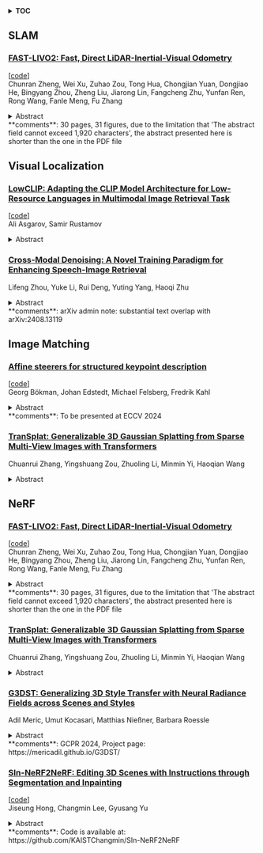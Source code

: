 <details>
  <summary><b>TOC</b></summary>
  <ol>
    <li><a href=#slam>SLAM</a></li>
      <ul>
        <li><a href=#FAST-LIVO2:-Fast,-Direct-LiDAR-Inertial-Visual-Odometry>FAST-LIVO2: Fast, Direct LiDAR-Inertial-Visual Odometry</a></li>
      </ul>
    </li>
    <li><a href=#visual-localization>Visual Localization</a></li>
      <ul>
        <li><a href=#LowCLIP:-Adapting-the-CLIP-Model-Architecture-for-Low-Resource-Languages-in-Multimodal-Image-Retrieval-Task>LowCLIP: Adapting the CLIP Model Architecture for Low-Resource Languages in Multimodal Image Retrieval Task</a></li>
        <li><a href=#Cross-Modal-Denoising:-A-Novel-Training-Paradigm-for-Enhancing-Speech-Image-Retrieval>Cross-Modal Denoising: A Novel Training Paradigm for Enhancing Speech-Image Retrieval</a></li>
      </ul>
    </li>
    <li><a href=#image-matching>Image Matching</a></li>
      <ul>
        <li><a href=#Affine-steerers-for-structured-keypoint-description>Affine steerers for structured keypoint description</a></li>
        <li><a href=#TranSplat:-Generalizable-3D-Gaussian-Splatting-from-Sparse-Multi-View-Images-with-Transformers>TranSplat: Generalizable 3D Gaussian Splatting from Sparse Multi-View Images with Transformers</a></li>
      </ul>
    </li>
    <li><a href=#nerf>NeRF</a></li>
      <ul>
        <li><a href=#FAST-LIVO2:-Fast,-Direct-LiDAR-Inertial-Visual-Odometry>FAST-LIVO2: Fast, Direct LiDAR-Inertial-Visual Odometry</a></li>
        <li><a href=#TranSplat:-Generalizable-3D-Gaussian-Splatting-from-Sparse-Multi-View-Images-with-Transformers>TranSplat: Generalizable 3D Gaussian Splatting from Sparse Multi-View Images with Transformers</a></li>
        <li><a href=#G3DST:-Generalizing-3D-Style-Transfer-with-Neural-Radiance-Fields-across-Scenes-and-Styles>G3DST: Generalizing 3D Style Transfer with Neural Radiance Fields across Scenes and Styles</a></li>
        <li><a href=#SIn-NeRF2NeRF:-Editing-3D-Scenes-with-Instructions-through-Segmentation-and-Inpainting>SIn-NeRF2NeRF: Editing 3D Scenes with Instructions through Segmentation and Inpainting</a></li>
      </ul>
    </li>
  </ol>
</details>

## SLAM  

### [FAST-LIVO2: Fast, Direct LiDAR-Inertial-Visual Odometry](http://arxiv.org/abs/2408.14035)  
[[code](https://github.com/hku-mars/fast-livo2)]  
Chunran Zheng, Wei Xu, Zuhao Zou, Tong Hua, Chongjian Yuan, Dongjiao He, Bingyang Zhou, Zheng Liu, Jiarong Lin, Fangcheng Zhu, Yunfan Ren, Rong Wang, Fanle Meng, Fu Zhang  
<details>  
  <summary>Abstract</summary>  
  <ol>  
    This paper proposes FAST-LIVO2: a fast, direct LiDAR-inertial-visual odometry framework to achieve accurate and robust state estimation in SLAM tasks and provide great potential in real-time, onboard robotic applications. FAST-LIVO2 fuses the IMU, LiDAR and image measurements efficiently through an ESIKF. To address the dimension mismatch between the heterogeneous LiDAR and image measurements, we use a sequential update strategy in the Kalman filter. To enhance the efficiency, we use direct methods for both the visual and LiDAR fusion, where the LiDAR module registers raw points without extracting edge or plane features and the visual module minimizes direct photometric errors without extracting ORB or FAST corner features. The fusion of both visual and LiDAR measurements is based on a single unified voxel map where the LiDAR module constructs the geometric structure for registering new LiDAR scans and the visual module attaches image patches to the LiDAR points. To enhance the accuracy of image alignment, we use plane priors from the LiDAR points in the voxel map (and even refine the plane prior) and update the reference patch dynamically after new images are aligned. Furthermore, to enhance the robustness of image alignment, FAST-LIVO2 employs an on-demanding raycast operation and estimates the image exposure time in real time. Lastly, we detail three applications of FAST-LIVO2: UAV onboard navigation demonstrating the system's computation efficiency for real-time onboard navigation, airborne mapping showcasing the system's mapping accuracy, and 3D model rendering (mesh-based and NeRF-based) underscoring the suitability of our reconstructed dense map for subsequent rendering tasks. We open source our code, dataset and application on GitHub to benefit the robotics community.  
  </ol>  
</details>  
**comments**: 30 pages, 31 figures, due to the limitation that 'The abstract field
  cannot exceed 1,920 characters', the abstract presented here is shorter than
  the one in the PDF file  
  
  



## Visual Localization  

### [LowCLIP: Adapting the CLIP Model Architecture for Low-Resource Languages in Multimodal Image Retrieval Task](http://arxiv.org/abs/2408.13909)  
[[code](https://github.com/aliasgerovs/azclip)]  
Ali Asgarov, Samir Rustamov  
<details>  
  <summary>Abstract</summary>  
  <ol>  
    This research explores the development of multimodal vision-language models for image retrieval in low-resource languages, specifically Azerbaijani. Existing vision-language models primarily support high-resource languages, and fine-tuning them remains computationally demanding. To address challenges in vision-language retrieval for low-resource languages, we integrated the CLIP model architecture and employed several techniques to balance computational efficiency with performance. These techniques include synthetic data generation through machine translation, image augmentation, and further training the attention mechanisms of transformer-based models with domain-specific data. We integrated Multilingual BERT as a text encoder with image encoders like ResNet50, EfficientNet0, Vision Transformer (ViT), and Tiny Swin Transformer. Our study found that models like EfficientNet0 and Tiny Swin Transformer perform best on the datasets they were trained on, such as COCO, Flickr30k, and Flickr8k. Augmentation techniques boosted EfficientNet0 MAP on Flickr30k from 0.84 to 0.87 and ResNet50 MAP on MSCOCO from 0.70 to 0.80, contributing to a new state of the art in vision-language retrieval. We share our configurations and results to support further research. Code and pre-trained models are available at https://github.com/aliasgerovs/azclip.  
  </ol>  
</details>  
  
### [Cross-Modal Denoising: A Novel Training Paradigm for Enhancing Speech-Image Retrieval](http://arxiv.org/abs/2408.13705)  
Lifeng Zhou, Yuke Li, Rui Deng, Yuting Yang, Haoqi Zhu  
<details>  
  <summary>Abstract</summary>  
  <ol>  
    The success of speech-image retrieval relies on establishing an effective alignment between speech and image. Existing methods often model cross-modal interaction through simple cosine similarity of the global feature of each modality, which fall short in capturing fine-grained details within modalities. To address this issue, we introduce an effective framework and a novel learning task named cross-modal denoising (CMD) to enhance cross-modal interaction to achieve finer-level cross-modal alignment. Specifically, CMD is a denoising task designed to reconstruct semantic features from noisy features within one modality by interacting features from another modality. Notably, CMD operates exclusively during model training and can be removed during inference without adding extra inference time. The experimental results demonstrate that our framework outperforms the state-of-the-art method by 2.0% in mean R@1 on the Flickr8k dataset and by 1.7% in mean R@1 on the SpokenCOCO dataset for the speech-image retrieval tasks, respectively. These experimental results validate the efficiency and effectiveness of our framework.  
  </ol>  
</details>  
**comments**: arXiv admin note: substantial text overlap with arXiv:2408.13119  
  
  



## Image Matching  

### [Affine steerers for structured keypoint description](http://arxiv.org/abs/2408.14186)  
[[code](https://github.com/georg-bn/affine-steerers)]  
Georg Bökman, Johan Edstedt, Michael Felsberg, Fredrik Kahl  
<details>  
  <summary>Abstract</summary>  
  <ol>  
    We propose a way to train deep learning based keypoint descriptors that makes them approximately equivariant for locally affine transformations of the image plane. The main idea is to use the representation theory of GL(2) to generalize the recently introduced concept of steerers from rotations to affine transformations. Affine steerers give high control over how keypoint descriptions transform under image transformations. We demonstrate the potential of using this control for image matching. Finally, we propose a way to finetune keypoint descriptors with a set of steerers on upright images and obtain state-of-the-art results on several standard benchmarks. Code will be published at github.com/georg-bn/affine-steerers.  
  </ol>  
</details>  
**comments**: To be presented at ECCV 2024  
  
### [TranSplat: Generalizable 3D Gaussian Splatting from Sparse Multi-View Images with Transformers](http://arxiv.org/abs/2408.13770)  
Chuanrui Zhang, Yingshuang Zou, Zhuoling Li, Minmin Yi, Haoqian Wang  
<details>  
  <summary>Abstract</summary>  
  <ol>  
    Compared with previous 3D reconstruction methods like Nerf, recent Generalizable 3D Gaussian Splatting (G-3DGS) methods demonstrate impressive efficiency even in the sparse-view setting. However, the promising reconstruction performance of existing G-3DGS methods relies heavily on accurate multi-view feature matching, which is quite challenging. Especially for the scenes that have many non-overlapping areas between various views and contain numerous similar regions, the matching performance of existing methods is poor and the reconstruction precision is limited. To address this problem, we develop a strategy that utilizes a predicted depth confidence map to guide accurate local feature matching. In addition, we propose to utilize the knowledge of existing monocular depth estimation models as prior to boost the depth estimation precision in non-overlapping areas between views. Combining the proposed strategies, we present a novel G-3DGS method named TranSplat, which obtains the best performance on both the RealEstate10K and ACID benchmarks while maintaining competitive speed and presenting strong cross-dataset generalization ability. Our code, and demos will be available at: https://xingyoujun.github.io/transplat.  
  </ol>  
</details>  
  
  



## NeRF  

### [FAST-LIVO2: Fast, Direct LiDAR-Inertial-Visual Odometry](http://arxiv.org/abs/2408.14035)  
[[code](https://github.com/hku-mars/fast-livo2)]  
Chunran Zheng, Wei Xu, Zuhao Zou, Tong Hua, Chongjian Yuan, Dongjiao He, Bingyang Zhou, Zheng Liu, Jiarong Lin, Fangcheng Zhu, Yunfan Ren, Rong Wang, Fanle Meng, Fu Zhang  
<details>  
  <summary>Abstract</summary>  
  <ol>  
    This paper proposes FAST-LIVO2: a fast, direct LiDAR-inertial-visual odometry framework to achieve accurate and robust state estimation in SLAM tasks and provide great potential in real-time, onboard robotic applications. FAST-LIVO2 fuses the IMU, LiDAR and image measurements efficiently through an ESIKF. To address the dimension mismatch between the heterogeneous LiDAR and image measurements, we use a sequential update strategy in the Kalman filter. To enhance the efficiency, we use direct methods for both the visual and LiDAR fusion, where the LiDAR module registers raw points without extracting edge or plane features and the visual module minimizes direct photometric errors without extracting ORB or FAST corner features. The fusion of both visual and LiDAR measurements is based on a single unified voxel map where the LiDAR module constructs the geometric structure for registering new LiDAR scans and the visual module attaches image patches to the LiDAR points. To enhance the accuracy of image alignment, we use plane priors from the LiDAR points in the voxel map (and even refine the plane prior) and update the reference patch dynamically after new images are aligned. Furthermore, to enhance the robustness of image alignment, FAST-LIVO2 employs an on-demanding raycast operation and estimates the image exposure time in real time. Lastly, we detail three applications of FAST-LIVO2: UAV onboard navigation demonstrating the system's computation efficiency for real-time onboard navigation, airborne mapping showcasing the system's mapping accuracy, and 3D model rendering (mesh-based and NeRF-based) underscoring the suitability of our reconstructed dense map for subsequent rendering tasks. We open source our code, dataset and application on GitHub to benefit the robotics community.  
  </ol>  
</details>  
**comments**: 30 pages, 31 figures, due to the limitation that 'The abstract field
  cannot exceed 1,920 characters', the abstract presented here is shorter than
  the one in the PDF file  
  
### [TranSplat: Generalizable 3D Gaussian Splatting from Sparse Multi-View Images with Transformers](http://arxiv.org/abs/2408.13770)  
Chuanrui Zhang, Yingshuang Zou, Zhuoling Li, Minmin Yi, Haoqian Wang  
<details>  
  <summary>Abstract</summary>  
  <ol>  
    Compared with previous 3D reconstruction methods like Nerf, recent Generalizable 3D Gaussian Splatting (G-3DGS) methods demonstrate impressive efficiency even in the sparse-view setting. However, the promising reconstruction performance of existing G-3DGS methods relies heavily on accurate multi-view feature matching, which is quite challenging. Especially for the scenes that have many non-overlapping areas between various views and contain numerous similar regions, the matching performance of existing methods is poor and the reconstruction precision is limited. To address this problem, we develop a strategy that utilizes a predicted depth confidence map to guide accurate local feature matching. In addition, we propose to utilize the knowledge of existing monocular depth estimation models as prior to boost the depth estimation precision in non-overlapping areas between views. Combining the proposed strategies, we present a novel G-3DGS method named TranSplat, which obtains the best performance on both the RealEstate10K and ACID benchmarks while maintaining competitive speed and presenting strong cross-dataset generalization ability. Our code, and demos will be available at: https://xingyoujun.github.io/transplat.  
  </ol>  
</details>  
  
### [G3DST: Generalizing 3D Style Transfer with Neural Radiance Fields across Scenes and Styles](http://arxiv.org/abs/2408.13508)  
Adil Meric, Umut Kocasari, Matthias Nießner, Barbara Roessle  
<details>  
  <summary>Abstract</summary>  
  <ol>  
    Neural Radiance Fields (NeRF) have emerged as a powerful tool for creating highly detailed and photorealistic scenes. Existing methods for NeRF-based 3D style transfer need extensive per-scene optimization for single or multiple styles, limiting the applicability and efficiency of 3D style transfer. In this work, we overcome the limitations of existing methods by rendering stylized novel views from a NeRF without the need for per-scene or per-style optimization. To this end, we take advantage of a generalizable NeRF model to facilitate style transfer in 3D, thereby enabling the use of a single learned model across various scenes. By incorporating a hypernetwork into a generalizable NeRF, our approach enables on-the-fly generation of stylized novel views. Moreover, we introduce a novel flow-based multi-view consistency loss to preserve consistency across multiple views. We evaluate our method across various scenes and artistic styles and show its performance in generating high-quality and multi-view consistent stylized images without the need for a scene-specific implicit model. Our findings demonstrate that this approach not only achieves a good visual quality comparable to that of per-scene methods but also significantly enhances efficiency and applicability, marking a notable advancement in the field of 3D style transfer.  
  </ol>  
</details>  
**comments**: GCPR 2024, Project page: https://mericadil.github.io/G3DST/  
  
### [SIn-NeRF2NeRF: Editing 3D Scenes with Instructions through Segmentation and Inpainting](http://arxiv.org/abs/2408.13285)  
[[code](https://github.com/kaistchangmin/sin-nerf2nerf)]  
Jiseung Hong, Changmin Lee, Gyusang Yu  
<details>  
  <summary>Abstract</summary>  
  <ol>  
    TL;DR Perform 3D object editing selectively by disentangling it from the background scene. Instruct-NeRF2NeRF (in2n) is a promising method that enables editing of 3D scenes composed of Neural Radiance Field (NeRF) using text prompts. However, it is challenging to perform geometrical modifications such as shrinking, scaling, or moving on both the background and object simultaneously. In this project, we enable geometrical changes of objects within the 3D scene by selectively editing the object after separating it from the scene. We perform object segmentation and background inpainting respectively, and demonstrate various examples of freely resizing or moving disentangled objects within the three-dimensional space.  
  </ol>  
</details>  
**comments**: Code is available at: https://github.com/KAISTChangmin/SIn-NeRF2NeRF  
  
  



